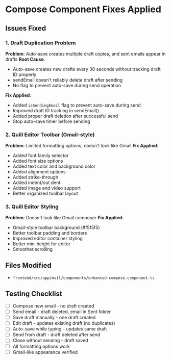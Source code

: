 # Compose Component Fixes Applied

## Issues Fixed

### 1. Draft Duplication Problem
**Problem**: Auto-save creates multiple draft copies, and sent emails appear in drafts
**Root Cause**:
- Auto-save creates new drafts every 30 seconds without tracking draft ID properly
- sendEmail doesn't reliably delete draft after sending
- No flag to prevent auto-save during send operation

**Fix Applied**:
- Added `isSendingEmail` flag to prevent auto-save during send
- Improved draft ID tracking in sendEmail()
- Added proper draft deletion after successful send
- Stop auto-save timer before sending

### 2. Quill Editor Toolbar (Gmail-style)
**Problem**: Limited formatting options, doesn't look like Gmail
**Fix Applied**:
- Added font family selector
- Added font size options
- Added text color and background color
- Added alignment options
- Added strike-through
- Added indent/out dent
- Added image and video support
- Better organized toolbar layout

### 3. Quill Editor Styling
**Problem**: Doesn't look like Gmail composer
**Fix Applied**:
- Gmail-style toolbar background (#f5f5f5)
- Better toolbar padding and borders
- Improved editor container styling
- Better min-height for editor
- Smoother scrolling

## Files Modified
- `frontend/src/app/mail/components/enhanced-compose.component.ts`

## Testing Checklist
- [ ] Compose new email - no draft created
- [ ] Send email - draft deleted, email in Sent folder
- [ ] Save draft manually - one draft created
- [ ] Edit draft - updates existing draft (no duplicates)
- [ ] Auto-save while typing - updates same draft
- [ ] Send from draft - draft deleted after send
- [ ] Close without sending - draft saved
- [ ] All formatting options work
- [ ] Gmail-like appearance verified
